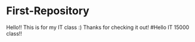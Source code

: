 # First-Repository
Hello!! This is for my IT class :) Thanks for checking it out!
#Hello IT 15000 class!!
